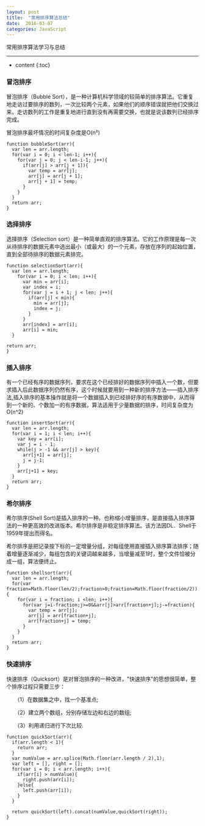 ```yaml
---
layout: post
title:  "常用排序算法总结"
date:  2016-03-07
categories: JavaScript
---
```


常用排序算法学习与总结

---

* content
{:toc}

### 冒泡排序

冒泡排序（Bubble Sort），是一种计算机科学领域的较简单的排序算法。它重复地走访过要排序的数列，一次比较两个元素，如果他们的顺序错误就把他们交换过来。走访数列的工作是重复地进行直到没有再需要交换，也就是说该数列已经排序完成。

冒泡排序最坏情况的时间复杂度是O(n²)

	function bubbleSort(arr){
	  var len = arr.length;
	  for(var i = 0; i < len-1; i++){
	    for(var j = 0; j < len-i-1; j++){
	      if(arr[j] > arr[j + 1]){
            var temp = arr[j];
            arr[j] = arr[j + 1];
            arr[j + 1] = temp;
          }
        }
	  }
	  return arr;
	}


### 选择排序

选择排序（Selection sort）是一种简单直观的排序算法。它的工作原理是每一次从待排序的数据元素中选出最小（或最大）的一个元素，存放在序列的起始位置，直到全部待排序的数据元素排完。

  
	function selectionSort(arr){
	  var len = arr.length;
        for(var i = 0; i < len; i++){
          var min = arr[i];
          var index = i;
          for(var j = i + 1; j < len; j++){
            if(arr[j] < min){
              min = arr[j];
              index = j;
            }
          }		
          arr[index] = arr[i];
          arr[i] = min;
      }
	
    return arr;
	}


### 插入排序

有一个已经有序的数据序列，要求在这个已经排好的数据序列中插入一个数，但要求插入后此数据序列仍然有序，这个时候就要用到一种新的排序方法——插入排序法,插入排序的基本操作就是将一个数据插入到已经排好序的有序数据中，从而得到一个新的、个数加一的有序数据，算法适用于少量数据的排序，时间复杂度为O(n^2)

    function insertSort(arr){
      var len = arr.length;
      for(var i = 1; i < len; i++){
        var key = arr[i];
        var j = i - 1;
        while(j > -1 && arr[j] > key){
          arr[j+1] = arr[j];
          j = j-1;
        }
        arr[j+1] = key;
      }
      return arr;
    }


### 希尔排序

希尔排序(Shell Sort)是插入排序的一种。也称缩小增量排序，是直接插入排序算法的一种更高效的改进版本。希尔排序是非稳定排序算法。该方法因DL．Shell于1959年提出而得名。

希尔排序是把记录按下标的一定增量分组，对每组使用直接插入排序算法排序；随着增量逐渐减少，每组包含的关键词越来越多，当增量减至1时，整个文件恰被分成一组，算法便终止。

    function shellsort(arr){
      var len = arr.length;
      for(var fraction=Math.floor(len/2);fraction>0;fraction=Math.floor(fraction/2)){
        for(var i = fraction; i <len; i++){
          for(var j=i-fraction;j>=0&&arr[j]>arr[fraction+j];j-=fraction){
            var temp = arr[j];
            arr[j] = arr[fraction+j];
            arr[fraction+j] = temp;
          }
        }
      }
      return arr;
    }


### 快速排序

快速排序（Quicksort）是对冒泡排序的一种改进，"快速排序"的思想很简单，整个排序过程只需要三步：

　　（1）在数据集之中，找一个基准点;

　　（2）建立两个数组，分别存储左边和右边的数组;

　　（3）利用递归进行下次比较.

    function quickSort(arr){
      if(arr.length < 1){
        return arr;
      }
      var numValue = arr.splice(Math.floor(arr.length / 2),1);
      var left = [], right = [];
      for(var i = 0; i < arr.length; i++){
        if(arr[i] > numValue){
          right.push(arr[i]);
        }else{
          left.push(arr[i]);
        }
      }

      return quickSort(left).concat(numValue,quickSort(right));
    }
